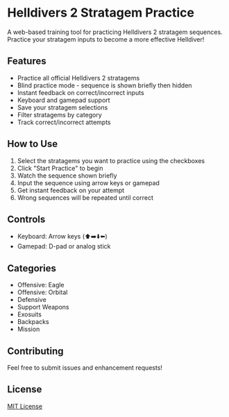 # Helldivers 2 Stratagem Practice

A web-based training tool for practicing Helldivers 2 stratagem sequences. Practice your stratagem inputs to become a more effective Helldiver!

## Features

- Practice all official Helldivers 2 stratagems
- Blind practice mode - sequence is shown briefly then hidden
- Instant feedback on correct/incorrect inputs
- Keyboard and gamepad support
- Save your stratagem selections
- Filter stratagems by category
- Track correct/incorrect attempts

## How to Use

1. Select the stratagems you want to practice using the checkboxes
2. Click "Start Practice" to begin
3. Watch the sequence shown briefly
4. Input the sequence using arrow keys or gamepad
5. Get instant feedback on your attempt
6. Wrong sequences will be repeated until correct

## Controls

- Keyboard: Arrow keys (⬆️➡️⬇️⬅️)
- Gamepad: D-pad or analog stick

## Categories

- Offensive: Eagle
- Offensive: Orbital
- Defensive
- Support Weapons
- Exosuits
- Backpacks
- Mission

## Contributing

Feel free to submit issues and enhancement requests!

## License

[MIT License](LICENSE) 